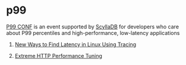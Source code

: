 # p99

[P99 CONF](https://www.p99conf.io/) is an event supported by [ScyllaDB](https://www.scylladb.com/) for developers who care about P99 percentiles and high-performance, low-latency applications

1. [New Ways to Find Latency in Linux Using Tracing](Find_Latency_in_Linux.md)

2. [Extreme HTTP Performance Tuning](Extreme_HTTP_Performance_Tuning.md)
